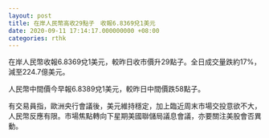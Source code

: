 ```yaml
---
layout: post
title: 在岸人民幣高收29點子　收報6.8369兌1美元
date: 2020-09-11 17:14:17.000000000 +08:00
categories: rthk
---
```


在岸人民幣收報6.8369兌1美元，較昨日收市價升29點子。全日成交量跌約17%，減至224.7億美元。

人民幣中間價今早報6.8389兌1美元，較昨日中間價跌58點子。

有交易員指，歐洲央行會議後，美元維持穩定，加上臨近周末市場交投意欲不大，人民幣反應有限。市場焦點轉向下星期美國聯儲局議息會議，亦要關注美股會否異動。
